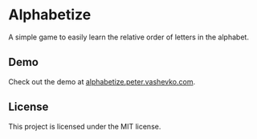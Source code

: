 # Alphabetize
A simple game to easily learn the relative order of letters in the alphabet.
## Demo
Check out the demo at [alphabetize.peter.vashevko.com](https://alphabetize.peter.vashevko.com).
## License
This project is licensed under the MIT license.
